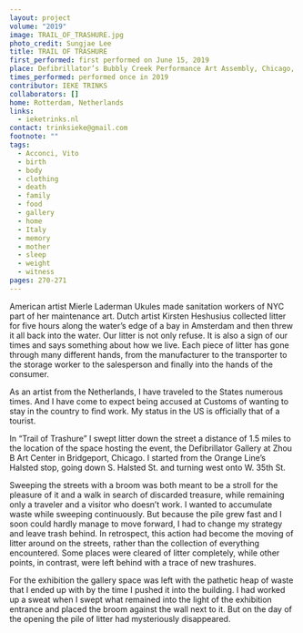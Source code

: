 ```yaml
---
layout: project
volume: "2019"
image: TRAIL_OF_TRASHURE.jpg
photo_credit: Sungjae Lee
title: TRAIL OF TRASHURE
first_performed: first performed on June 15, 2019
place: Defibrillator’s Bubbly Creek Performance Art Assembly, Chicago, IL
times_performed: performed once in 2019
contributor: IEKE TRINKS
collaborators: []
home: Rotterdam, Netherlands
links:
  - ieketrinks.nl
contact: trinksieke@gmail.com
footnote: ""
tags:
  - Acconci, Vito
  - birth
  - body
  - clothing
  - death
  - family
  - food
  - gallery
  - home
  - Italy
  - memory
  - mother
  - sleep
  - weight
  - witness
pages: 270-271
---
```


American artist Mierle Laderman Ukules made sanitation workers of NYC part of her maintenance art. Dutch artist Kirsten Heshusius collected litter for five hours along the water’s edge of a bay in Amsterdam and then threw it all back into the water. Our litter is not only refuse. It is also a sign of our times and says something about how we live. Each piece of litter has gone through many different hands, from the manufacturer to the transporter to the storage worker to the salesperson and finally into the hands of the consumer.

As an artist from the Netherlands, I have traveled to the States numerous times. And I have come to expect being accused at Customs of wanting to stay in the country to find work. My status in the US is officially that of a tourist.

In “Trail of Trashure” I swept litter down the street a distance of 1.5 miles to the location of the space hosting the event, the Defibrillator Gallery at Zhou B Art Center in Bridgeport, Chicago. I started from the Orange Line’s Halsted stop, going down S. Halsted St. and turning west onto W. 35th St.

Sweeping the streets with a broom was both meant to be a stroll for the pleasure of it and a walk in search of discarded treasure, while remaining only a traveler and a visitor who doesn’t work. I wanted to accumulate waste while sweeping continuously. But because the pile grew fast and I soon could hardly manage to move forward, I had to change my strategy and leave trash behind. In retrospect, this action had become the moving of litter around on the streets, rather than the collection of everything encountered. Some places were cleared of litter completely, while other points, in contrast, were left behind with a trace of new trashures.

For the exhibition the gallery space was left with the pathetic heap of waste that I ended up with by the time I pushed it into the building. I had worked up a sweat when I swept what remained into the light of the exhibition entrance and placed the broom against the wall next to it. But on the day of the opening the pile of litter had mysteriously disappeared.
